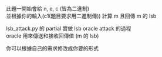 此題一開始會給 n, e, c (皆為二進制) <br>
並根據你的輸入(c1(題目要求用二進制傳)) 計算 m 且回傳 m 的 lsb<br>

lsb_attack.py 的 partial 實做 lsb oracle attack 的過程<br>
oracle 用來傳送和接收回傳值 (m 的 lsb)<br>

你可以根據自己的需求修改成你要的形式<br>
